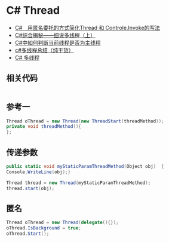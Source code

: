 # C# Thread

- [C#　用匿名委托的方式简化Thread 和 Controle.Invoke的写法](https://www.xuebuyuan.com/532327.html)
- [C#综合揭秘——细说多线程（上）](https://www.cnblogs.com/leslies2/archive/2012/02/07/2310495.html)
- [C#中如何判断当前线程是否为主线程](https://blog.csdn.net/coffeecato/article/details/53336896)
- [c#多线程总结（纯干货）](https://www.cnblogs.com/wyt007/p/9486752.html)
- [C# 多线程](http://www.runoob.com/csharp/csharp-multithreading.html)

## 相关代码

```c#

```

## 参考一

```c#
Thread oThread = new Thread(new ThreadStart(threadMethod));  
private void threadMethod(){
};
```

## 传递参数

```c#
public static void myStaticParamThreadMethod(Object obj)  {
Console.WriteLine(obj);}

Thread thread = new Thread(myStaticParamThreadMethod);  
thread.start(obj);
```

## 匿名

```c#
Thread oThread = new Thread(delegate(){});
oThread.IsBackground = true;
oThread.Start();
```